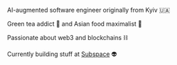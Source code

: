 AI-augmented software engineer originally from Kyiv 🇺🇦 

Green tea addict 🍵 and Asian food maximalist 🥢

Passionate about web3 and blockchains ⛓️

Currently building stuff at [Subspace](https://github.com/subspace) 👽
